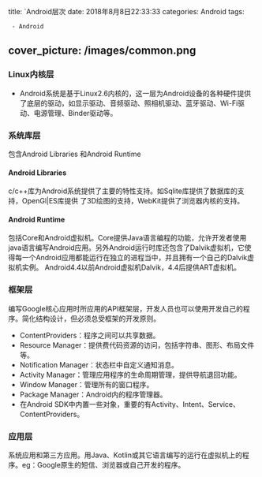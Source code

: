 title:  `Android层次
date: 2018年8月8日22:33:33
categories: Android
tags: 

	 - Android
cover_picture: /images/common.png
---

### Linux内核层

- Android系统是基于Linux2.6内核的，这一层为Android设备的各种硬件提供了底层的驱动，如显示驱动、音频驱动、照相机驱动、蓝牙驱动、Wi-Fi驱动、电源管理、Binder驱动等。 

### 系统库层

包含Android Libraries 和Android Runtime

#### Android Libraries

c/c++库为Android系统提供了主要的特性支持。如Sqlite库提供了数据库的支持，OpenGl|ES库提供 了3D绘图的支持，WebKit提供了浏览器内核的支持。 

#### Android Runtime

包括Core和Android虚拟机。Core提供Java语言编程的功能，允许开发者使用java语言编写Android应用。另外Android运行时库还包含了Dalvik虚拟机，它使得每一个Android应用都能运行在独立的进程当中，并且拥有一个自己的Dalvik虚拟机实例。 Android4.4以前Android虚拟机Dalvik，4.4后提供ART虚拟机。

### 框架层

编写Google核心应用时所应用的API框架层，开发人员也可以使用开发自己的程序。简化结构设计，但必须总受框架的开发原则。

- ContentProviders：程序之间可以共享数据。
- Resource Manager：提供费代码资源的访问，包括字符串、图形、布局文件等。
- Notification Manager：状态栏中自定义通知消息。
- Activity Manager：管理应用程序的生命周期管理，提供导航退回功能。
- Window Manager：管理所有的窗口程序。
- Package Manager：Android内的程序管理器。
- 在Android SDK中内置一些对象，重要的有Activity、Intent、Service、ContentProviders。

### 应用层

系统应用和第三方应用。用Java、Kotlin或其它语言编写的运行在虚拟机上的程序。eg：Google原生的短信、浏览器或自己开发的程序。